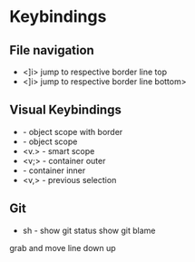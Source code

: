 # Keybindings

## File navigation

- <]i> jump to respective border line top
- <]i> jump to respective border line bottom>

## Visual Keybindings

- <vai> - object scope with border
- <vii> - object scope
- <v.> - smart scope
- <v;> - container outer
- <vi> - container inner
- <v,> - previous selection

## Git

- sh - show git status
    show git blame

grab and move line down up

